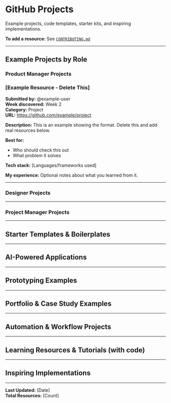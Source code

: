 # GitHub Projects

Example projects, code templates, starter kits, and inspiring implementations.

**To add a resource:** See [`CONTRIBUTING.md`](../CONTRIBUTING.md)

---

## Example Projects by Role

### Product Manager Projects

<!-- Add resources below using the template format -->

### [Example Resource - Delete This]
**Submitted by:** @example-user  
**Week discovered:** Week 2  
**Category:** Project  
**URL:** https://github.com/example/project

**Description:**
This is an example showing the format. Delete this and add real resources below.

**Best for:**
- Who should check this out
- What problem it solves

**Tech stack:** [Languages/frameworks used]

**My experience:**
Optional notes about what you learned from it.

---

### Designer Projects

<!-- Add resources here -->

---

### Project Manager Projects

<!-- Add resources here -->

---

## Starter Templates & Boilerplates

<!-- Add resources here -->

---

## AI-Powered Applications

<!-- Add resources here -->

---

## Prototyping Examples

<!-- Add resources here -->

---

## Portfolio & Case Study Examples

<!-- Add resources here -->

---

## Automation & Workflow Projects

<!-- Add resources here -->

---

## Learning Resources & Tutorials (with code)

<!-- Add resources here -->

---

## Inspiring Implementations

<!-- Add resources here -->

---

**Last Updated:** [Date]  
**Total Resources:** [Count]

